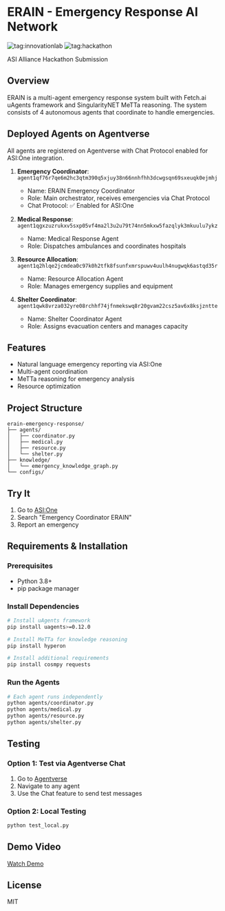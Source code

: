 # ERAIN - Emergency Response AI Network

![tag:innovationlab](https://img.shields.io/badge/innovationlab-3D8BD3)
![tag:hackathon](https://img.shields.io/badge/hackathon-5F43F1)

ASI Alliance Hackathon Submission

## Overview

ERAIN is a multi-agent emergency response system built with Fetch.ai uAgents framework and SingularityNET MeTTa reasoning. The system consists of 4 autonomous agents that coordinate to handle emergencies.

## Deployed Agents on Agentverse

All agents are registered on Agentverse with Chat Protocol enabled for ASI:One integration.

1. **Emergency Coordinator**: `agent1qf76r7qe6m2hc3qtm390q5xjuy38n66nnhfhh3dcwgsqn69sxeuqk0ejmhj`
   - Name: ERAIN Emergency Coordinator
   - Role: Main orchestrator, receives emergencies via Chat Protocol
   - Chat Protocol: ✅ Enabled for ASI:One

2. **Medical Response**: `agent1qgxzuzrukxv5sxp05vf4ma2l3u2u79t74nn5mkxw5fazqlyk3mkuulu7ykz`
   - Name: Medical Response Agent
   - Role: Dispatches ambulances and coordinates hospitals

3. **Resource Allocation**: `agent1q2hlqe2jcmdea0c97k0h2tfk8fsunfxmrspuwv4uulh4nugwqk6astqd35r`
   - Name: Resource Allocation Agent
   - Role: Manages emergency supplies and equipment

4. **Shelter Coordinator**: `agent1qwk8vrza032yre08rchhf74jfnmekswq8r20gvam22csz5av6x8ksjzntte`
   - Name: Shelter Coordinator Agent
   - Role: Assigns evacuation centers and manages capacity

## Features

- Natural language emergency reporting via ASI:One
- Multi-agent coordination
- MeTTa reasoning for emergency analysis
- Resource optimization

## Project Structure

```
erain-emergency-response/
├── agents/
│   ├── coordinator.py
│   ├── medical.py
│   ├── resource.py
│   └── shelter.py
├── knowledge/
│   └── emergency_knowledge_graph.py
└── configs/
```

## Try It

1. Go to [ASI:One](https://asi.one)
2. Search "Emergency Coordinator ERAIN"
3. Report an emergency

## Requirements & Installation

### Prerequisites
- Python 3.8+
- pip package manager

### Install Dependencies
```bash
# Install uAgents framework
pip install uagents>=0.12.0

# Install MeTTa for knowledge reasoning
pip install hyperon

# Install additional requirements
pip install cosmpy requests
```

### Run the Agents
```bash
# Each agent runs independently
python agents/coordinator.py
python agents/medical.py
python agents/resource.py
python agents/shelter.py
```

## Testing

### Option 1: Test via Agentverse Chat
1. Go to [Agentverse](https://agentverse.ai)
2. Navigate to any agent
3. Use the Chat feature to send test messages

### Option 2: Local Testing
```bash
python test_local.py
```

## Demo Video

[Watch Demo](https://youtube.com/...)  <!-- Update with actual link -->

## License

MIT
